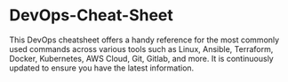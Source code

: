 # DevOps-Cheat-Sheet
This DevOps cheatsheet offers a handy reference for the most commonly used commands across various tools such as Linux, Ansible, Terraform, Docker, Kubernetes, AWS Cloud, Git, Gitlab, and more. It is continuously updated to ensure you have the latest information.
